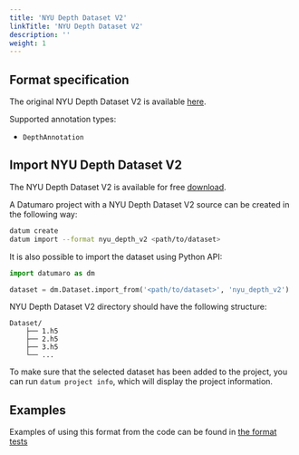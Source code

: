 ```yaml
---
title: 'NYU Depth Dataset V2'
linkTitle: 'NYU Depth Dataset V2'
description: ''
weight: 1
---
```


## Format specification

The original NYU Depth Dataset V2 is available
[here](https://cs.nyu.edu/~silberman/datasets/nyu_depth_v2.html).

Supported annotation types:
- `DepthAnnotation`

## Import NYU Depth Dataset V2

The NYU Depth Dataset V2 is available for free [download](http://datasets.lids.mit.edu/nyudepthv2/).

A Datumaro project with a NYU Depth Dataset V2 source can be created in the following way:

```bash
datum create
datum import --format nyu_depth_v2 <path/to/dataset>
```

It is also possible to import the dataset using Python API:

```python
import datumaro as dm

dataset = dm.Dataset.import_from('<path/to/dataset>', 'nyu_depth_v2')
```

NYU Depth Dataset V2 directory should have the following structure:

<!--lint disable fenced-code-flag-->
```
Dataset/
    ├── 1.h5
    ├── 2.h5
    ├── 3.h5
    └── ...
```

To make sure that the selected dataset has been added to the project, you can
run `datum project info`, which will display the project information.


## Examples

Examples of using this format from the code can be found in
[the format tests](https://github.com/cvat-ai/datumaro/blob/develop/tests/test_nyu_depth_v2_format.py)
